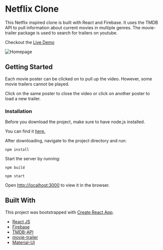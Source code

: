 # Netflix Clone

This Netflix inspired clone is built with React and Firebase. It uses the TMDB API to pull information about current movies in multiple genres. The movie-trailer package is used to search for trailers on youtube. 

Checkout the [Live Demo](https://netflix-clone-an.web.app/)

![Homepage](images/demo.gif)

## Getting Started

Each movie poster can be clicked on to pull up the video. However, some movie trailers cannot be played. 

Click on the same poster to close the video or click on another poster to load a new trailer.

### Installation
Before you download the project, make sure to have node.js installed. 

You can find it [here.](https://nodejs.org/en/download/)

After downloading, navigate to the project directory and run:

`npm install`

Start the server by running:

`npm build`

`npm start`

Open [http://localhost:3000](http://localhost:3000) to view it in the browser.

## Built With

This project was bootstrapped with [Create React App](https://github.com/facebook/create-react-app).

* [React JS](https://reactjs.org/)
* [Firebase](https://firebase.google.com/)
* [TMDB-API](https://developers.themoviedb.org/4/getting-started/authorization)
* [movie-trailer](https://www.npmjs.com/package/movie-trailer)
* [Material-UI](https://material-ui.com/)
